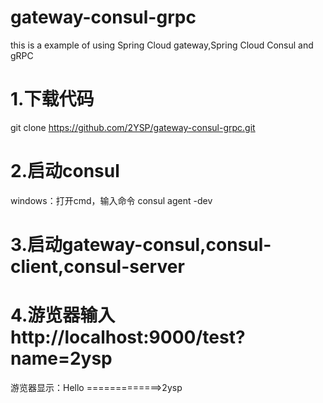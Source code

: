 # gateway-consul-grpc
this is a example of using Spring Cloud gateway,Spring Cloud Consul and gRPC
# 1.下载代码
git clone https://github.com/2YSP/gateway-consul-grpc.git
# 2.启动consul
windows：打开cmd，输入命令 consul agent -dev
# 3.启动gateway-consul,consul-client,consul-server
# 4.游览器输入http://localhost:9000/test?name=2ysp
游览器显示：Hello =============>2ysp
